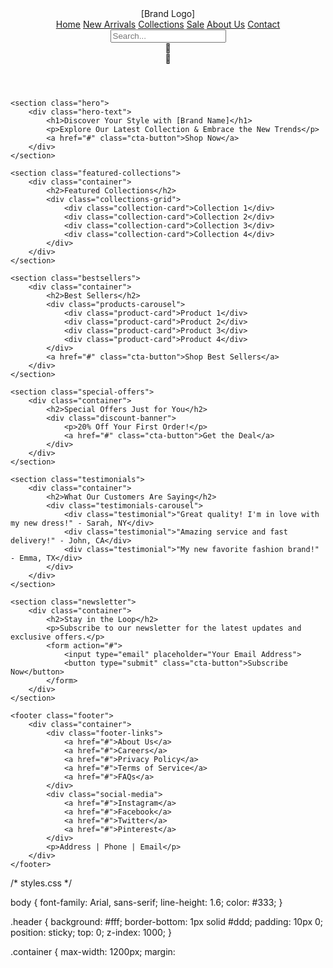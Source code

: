 <!DOCTYPE html>
<html lang="en">
<head>
    <meta charset="UTF-8">
    <meta name="viewport" content="width=device-width, initial-scale=1.0">
    <title>Fashion Website</title>
    <link rel="stylesheet" href="styles.css">
</head>
<body>
    <header class="header">
        <div class="container">
            <div class="logo">[Brand Logo]</div>
            <nav class="nav">
                <a href="#">Home</a>
                <a href="#">New Arrivals</a>
                <a href="#">Collections</a>
                <a href="#">Sale</a>
                <a href="#">About Us</a>
                <a href="#">Contact</a>
            </nav>
            <div class="search-cart-user">
                <input type="text" placeholder="Search...">
                <div class="cart-icon">🛒</div>
                <div class="user-icon">👤</div>
            </div>
        </div>
    </header>
    
    <section class="hero">
        <div class="hero-text">
            <h1>Discover Your Style with [Brand Name]</h1>
            <p>Explore Our Latest Collection & Embrace the New Trends</p>
            <a href="#" class="cta-button">Shop Now</a>
        </div>
    </section>
    
    <section class="featured-collections">
        <div class="container">
            <h2>Featured Collections</h2>
            <div class="collections-grid">
                <div class="collection-card">Collection 1</div>
                <div class="collection-card">Collection 2</div>
                <div class="collection-card">Collection 3</div>
                <div class="collection-card">Collection 4</div>
            </div>
        </div>
    </section>
    
    <section class="bestsellers">
        <div class="container">
            <h2>Best Sellers</h2>
            <div class="products-carousel">
                <div class="product-card">Product 1</div>
                <div class="product-card">Product 2</div>
                <div class="product-card">Product 3</div>
                <div class="product-card">Product 4</div>
            </div>
            <a href="#" class="cta-button">Shop Best Sellers</a>
        </div>
    </section>
    
    <section class="special-offers">
        <div class="container">
            <h2>Special Offers Just for You</h2>
            <div class="discount-banner">
                <p>20% Off Your First Order!</p>
                <a href="#" class="cta-button">Get the Deal</a>
            </div>
        </div>
    </section>
    
    <section class="testimonials">
        <div class="container">
            <h2>What Our Customers Are Saying</h2>
            <div class="testimonials-carousel">
                <div class="testimonial">"Great quality! I'm in love with my new dress!" - Sarah, NY</div>
                <div class="testimonial">"Amazing service and fast delivery!" - John, CA</div>
                <div class="testimonial">"My new favorite fashion brand!" - Emma, TX</div>
            </div>
        </div>
    </section>
    
    <section class="newsletter">
        <div class="container">
            <h2>Stay in the Loop</h2>
            <p>Subscribe to our newsletter for the latest updates and exclusive offers.</p>
            <form action="#">
                <input type="email" placeholder="Your Email Address">
                <button type="submit" class="cta-button">Subscribe Now</button>
            </form>
        </div>
    </section>
    
    <footer class="footer">
        <div class="container">
            <div class="footer-links">
                <a href="#">About Us</a>
                <a href="#">Careers</a>
                <a href="#">Privacy Policy</a>
                <a href="#">Terms of Service</a>
                <a href="#">FAQs</a>
            </div>
            <div class="social-media">
                <a href="#">Instagram</a>
                <a href="#">Facebook</a>
                <a href="#">Twitter</a>
                <a href="#">Pinterest</a>
            </div>
            <p>Address | Phone | Email</p>
        </div>
    </footer>
</body>
</html>
/* styles.css */

body {
    font-family: Arial, sans-serif;
    line-height: 1.6;
    color: #333;
}

.header {
    background: #fff;
    border-bottom: 1px solid #ddd;
    padding: 10px 0;
    position: sticky;
    top: 0;
    z-index: 1000;
}

.container {
    max-width: 1200px;
    margin:
